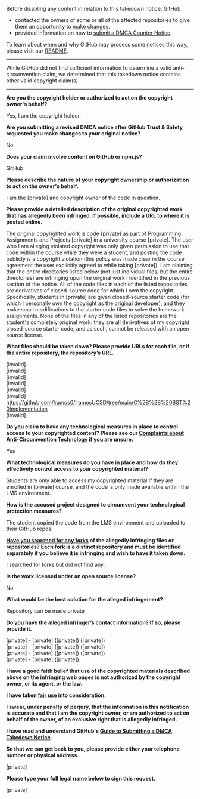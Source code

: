 Before disabling any content in relation to this takedown notice, GitHub
- contacted the owners of some or all of the affected repositories to give them an opportunity to [make changes](https://docs.github.com/en/github/site-policy/dmca-takedown-policy#a-how-does-this-actually-work).
- provided information on how to [submit a DMCA Counter Notice](https://docs.github.com/en/articles/guide-to-submitting-a-dmca-counter-notice).

To learn about when and why GitHub may process some notices this way, please visit our [README](https://github.com/github/dmca/blob/master/README.md#anatomy-of-a-takedown-notice).

---

While GitHub did not find sufficient information to determine a valid anti-circumvention claim, we determined that this takedown notice contains other valid copyright claim(s).

---

**Are you the copyright holder or authorized to act on the copyright owner's behalf?**

Yes, I am the copyright holder.

**Are you submitting a revised DMCA notice after GitHub Trust & Safety requested you make changes to your original notice?**

No

**Does your claim involve content on GitHub or npm.js?**

GitHub

**Please describe the nature of your copyright ownership or authorization to act on the owner's behalf.**

I am the [private] and copyright owner of the code in question.

**Please provide a detailed description of the original copyrighted work that has allegedly been infringed. If possible, include a URL to where it is posted online.**

The original copyrighted work is code [private] as part of Programming Assignments and Projects [private] in a university course [private]. The user who I am alleging violated copyright was only given permission to use that code within the course while they were a student, and posting the code publicly is a copyright violation (this policy was made clear in the course agreement the user explicitly agreed to while taking [private]). I am claiming that the entire directories listed below (not just individual files, but the entire directories) are infringing upon the original work I identified in the previous section of the notice. All of the code files in each of the listed repositories are derivatives of closed-source code for which I own the copyright. Specifically, students in [private] are given closed-source starter code (for which I personally own the copyright as the original developer), and they make small modifications to the starter code files to solve the homework assignments. None of the files in any of the listed repositories are the student's completely original work: they are all derivatives of my copyright closed-source starter code, and as such, cannot be released with an open source license.

**What files should be taken down? Please provide URLs for each file, or if the entire repository, the repository’s URL.**

[invalid]  
[invalid]  
[invalid]  
[invalid]  
[invalid]  
[invalid]  
https://github.com/lramos0/lramosUCSD/tree/main/C%2B%2B%20BST%20Implementation  
[invalid]  

**Do you claim to have any technological measures in place to control access to your copyrighted content? Please see our <a href="https://docs.github.com/articles/guide-to-submitting-a-dmca-takedown-notice#complaints-about-anti-circumvention-technology">Complaints about Anti-Circumvention Technology</a> if you are unsure.**

Yes

**What technological measures do you have in place and how do they effectively control access to your copyrighted material?**

Students are only able to access my copyrighted material if they are enrolled in [private] course, and the code is only made available within the LMS environment.

**How is the accused project designed to circumvent your technological protection measures?**

The student copied the code from the LMS environment and uploaded to their GitHub repos.

**<a href="https://docs.github.com/articles/dmca-takedown-policy#b-what-about-forks-or-whats-a-fork">Have you searched for any forks</a> of the allegedly infringing files or repositories? Each fork is a distinct repository and must be identified separately if you believe it is infringing and wish to have it taken down.**

I searched for forks but did not find any.

**Is the work licensed under an open source license?**

No

**What would be the best solution for the alleged infringement?**

Repository can be made private

**Do you have the alleged infringer’s contact information? If so, please provide it.**

[private] - [private] ([private]) ([private])  
[private] - [private] ([private]) ([private])  
[private] - [private] ([private]) ([private])  
[private] - [private] ([private])

**I have a good faith belief that use of the copyrighted materials described above on the infringing web pages is not authorized by the copyright owner, or its agent, or the law.**

**I have taken <a href="https://www.lumendatabase.org/topics/22">fair use</a> into consideration.**

**I swear, under penalty of perjury, that the information in this notification is accurate and that I am the copyright owner, or am authorized to act on behalf of the owner, of an exclusive right that is allegedly infringed.**

**I have read and understand GitHub's <a href="https://docs.github.com/articles/guide-to-submitting-a-dmca-takedown-notice/">Guide to Submitting a DMCA Takedown Notice</a>.**

**So that we can get back to you, please provide either your telephone number or physical address.**

[private]

**Please type your full legal name below to sign this request.**

[private]

